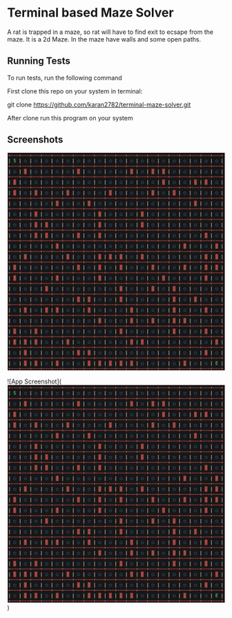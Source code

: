 
# Terminal based Maze Solver

A rat is trapped in a maze, so rat will have to find exit to ecsape from the maze. It is a 2d Maze. In the maze have walls and some open paths. 


## Running Tests

To run tests, run the following command

First clone this repo on your system in terminal:

git clone https://github.com/karan2782/terminal-maze-solver.git

After clone run this program on your system

## Screenshots

![App Screenshot](https://github.com/karan2782/portfolio-repo/blob/main/maze.png)

![App Screenshot](![App Screenshot](https://github.com/karan2782/portfolio-repo/blob/main/maze.png))



